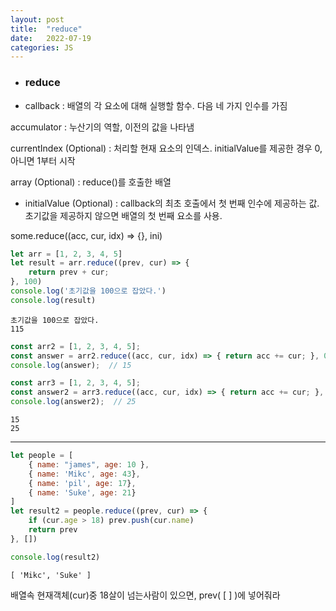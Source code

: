 ```yaml
---
layout: post
title:  "reduce"
date:   2022-07-19
categories: JS
---
```


- <h3>reduce</h3>

- callback : 배열의 각 요소에 대해 실행할 함수. 다음 네 가지 인수를 가짐

accumulator : 누산기의 역할, 이전의 값을 나타냄

currentIndex (Optional) : 처리할 현재 요소의 인덱스. initialValue를 제공한 경우 0, 아니면 1부터 시작

array (Optional) : reduce()를 호출한 배열

- initialValue (Optional) : callback의 최초 호출에서 첫 번째 인수에 제공하는 값. 초기값을 제공하지 않으면 배열의 첫 번째 요소를 사용.

some.reduce((acc, cur, idx) => {}, ini)


```javascript
let arr = [1, 2, 3, 4, 5]
let result = arr.reduce((prev, cur) => {
    return prev + cur;
}, 100)
console.log('초기값을 100으로 잡았다.')
console.log(result)
```

    초기값을 100으로 잡았다.
    115



```javascript
const arr2 = [1, 2, 3, 4, 5];
const answer = arr2.reduce((acc, cur, idx) => { return acc += cur; }, 0);
console.log(answer);  // 15

const arr3 = [1, 2, 3, 4, 5];
const answer2 = arr3.reduce((acc, cur, idx) => { return acc += cur; }, 10);
console.log(answer2);  // 25
```

    15
    25


<hr>


```javascript
let people = [
    { name: "james", age: 10 },
    { name: 'Mikc', age: 43},
    { name: 'pil', age: 17},
    { name: 'Suke', age: 21}
]
let result2 = people.reduce((prev, cur) => {
    if (cur.age > 18) prev.push(cur.name)
    return prev
}, [])

console.log(result2)
```

    [ 'Mikc', 'Suke' ]


배열속 현재객체(cur)중 18살이 넘는사람이 있으면, prev( [ ] )에 넣어줘라

